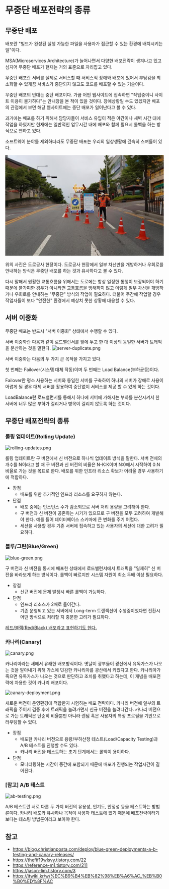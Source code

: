 # 무중단 배포전략의 종류

## 무중단 배포

배포란 "빌드가 완성된 실행 가능한 파일을 사용자가 접근할 수 있는 환경에 배치시키는 일"이다.

MSA(Microservices Architecture)가 늘어나면서 다양한 배포전략이 생겨나고 있고 심지어 무중단 배포가 현재는 거의 표준으로 자리잡고 있다.

무중단 배포란 서버를 실제로 서비스할 때 서비스적 장애와 배포에 있어서 부담감을 최소화할 수 있게끔 서비스가 중단되지 않고도 코드를 배포할 수 있는 기술이다.

무중단 배포의 반대는 중단 배포이다. 가끔 어떤 웹사이트에 접속하면 "작업중이니 사이트 이용이 불가하다"는 안내창을 본 적이 있을 것이다. 장애상황일 수도 있겠지만 배포의 관점에서 보면 해당 웹사이트에는 중단 배포가 일어난다고 볼 수 있다.

과거에는 배포를 하기 위해서 담당자들이 서비스 유입이 적은 야간이나 새벽 시간 대에 작업을 하였지만 현재에는 일반적인 업무시간 내에 배포와 함께 필요시 롤백을 하는 방식으로 변하고 있다.

소프트웨어 분야를 제외하더라도 무중단 배포는 우리의 일상생활에 깊숙히 스며들어 있다.

![road-construction.jpg](images/road-construction.jpg)

위의 사진은 도로공사 현장이다. 도로공사 현장에서 일부 차선만을 개방하거나 우회로를 안내하는 방식은 무중단 배포를 하는 것과 유사하다고 볼 수 있다. 

다시 말해서 원활한 교통흐름을 위해서는 도로에는 항상 일정한 통행이 보장되어야 하기 때문에 불가피한 경우가 아니라면 교통흐름을 방해하지 않고 이렇게 일부 차선을 개방하거나 우회로를 안내하는 "무중단" 방식의 작업이 필요하다. 더불어 주간에 작업할 경우 작업자들이 보다 "안전한" 환경에서 예상치 못한 상황에 대응할 수 있다.

## 서버 이중화

무중단 배포는 반드시 "서버 이중화" 상태에서 수행할 수 있다.

서버 이중화란 다음과 같이 로드밸런서를 앞에 두고 한 대 이상의 동일한 서버가 트래픽을 분산하는 것을 말한다.
![server-duplicate.png](https://img1.daumcdn.net/thumb/R800x0/?scode=mtistory2&fname=https%3A%2F%2Ft1.daumcdn.net%2Fcfile%2Ftistory%2F2332684E583157AD06)

서버 이중화는 다음의 두 가지 큰 목적을 가지고 있다.

첫 번째는 Failover(시스템 대체 작동)이며 두 번째는 Load Balance(부하균등)이다.

Failover란 평소 사용하는 서버와 동일한 서버를 구축하여 하나의 서버가 장애로 사용이 어렵게 될 경우 대체 서버를 활용하여 중단없이 서비스를 제공 할 수 있게 하는 것이다.

LoadBalance란 로드밸런서를 통해서 하나에 서버에 가해지는 부하를 분산시켜서 한 서버에 너무 많은 부하가 걸리거나 병목이 걸리지 않도록 하는 것이다.

## 무중단 배포전략의 종류
### 롤링 업데이트(Rolling Update)
![rolling-updates.png](https://t1.daumcdn.net/cfile/tistory/99143F435C87397A09)

롤링 업데이트란 구 버전에서 신 버전으로 하나씩 업데이트 방식을 말한다. 서버 전체의 개수를 N이라고 할 때 구 버전과 신 버전의 비율은 N-K:K이며 N:0에서 시작하여 0:N 비율로 가는 것을 목표로 한다. 배포를 위한 인프라 리소스 확보가 어려울 경우 사용하기에 적합하다.

- 장점
  - 배포를 위한 추가적인 인프라 리소스를 요구하지 않는다.
- 단점
  - 배포 중에는 인스턴스 수가 감소되므로 서버 처리 용량을 고려해야 한다. 
  - 구 버전과 신 버전이 공존하는 시기가 있으므로 구 버전을 모두 고려하여 개발해야 한다. 예를 들어 데이터베이스 스키마에 큰 변화를 주기 어렵다.
  - 세션을 사용할 경우 기존 서버에 접속하고 있는 사용자의 세션에 대한 고려가 필요하다.


### 블루/그린(Blue/Green) 
![blue-green.png](https://t1.daumcdn.net/cfile/tistory/99A68F4E5C8739470D)

구 버전과 신 버전을 동시에 배포한 상태에서 로드밸런서에서 트래픽을 "일제히" 신 버전을 바라보게 하는 방식이다.
롤백이 빠르지만 시스템 자원이 최소 두배 이상 필요하다.

- 장점
  - 신규 버전에 문제 발생시 빠른 롤백이 가능하다.
- 단점
  - 인프라 리소스가 2배로 들어간다.
  - 기존 운영되고 있는 서버에서 Long-term 트랜잭션이 수행중이었다면 전환시 어떤 방식으로 처리할 지 충분한 고려가 필요하다.
 
[레드/블랙(Red/Black) 배포라고 표현하기도 한다.](https://octopus.com/blog/blue-green-red-black)

### 카나리(Canary)
![canary.png](https://t1.daumcdn.net/cfile/tistory/9946A3495B0DDDB12E)

카나리아라는 새에서 유래한 배포방식이다. 옛날이 광부들이 광산에서 유독가스가 나오는 것을 알아내기 위해 가스에 민감한 카나리아를 광산에서 키웠다고 한다. 카나리아가 죽으면 유독가스가 나오는 것으로 판단하고 조치를 취했다고 하는데, 이 개념을 배포전략에 차용한 것이 카나리 배포이다.

![canary-deployment.png](https://t1.daumcdn.net/cfile/tistory/99E6E74C5C8737EC0E)

새로운 버전이 운영환경에 적합한지 시험하는 배포 전략이다. 카나리 버전에 일부의 트래픽을 주어서 검증 후에 트래픽을 늘려가면서 신규 버전을 늘려나간다. 카나리 버전으로 가는 트래픽은 단순히 비율뿐만 아니라 랜덤 혹은 사용자의 특정 프로필을 기반으로 라우팅할 수 있다.

- 장점
    - 배포한 카나리 버전으로 용량/부하산정 테스트(Load/Capacity Testing)과 A/B 테스트를 진행할 수도 있다.
    - 카나리 버전을 테스트하는 초기 단계에서는 롤백이 용이하다.
- 단점
    - 모니터링하는 시간이 중간에 포함되기 때문에 배포가 진행되는 작업시간이 길어진다.


### [참고] A/B 테스트 
![ab-testing.png](https://t1.daumcdn.net/cfile/tistory/993F14395A92BE330A) 

A/B 테스트란 서로 다른 두 가지 버전의 유용성, 인기도, 안정성 등을 테스트하는 방법론이다. 카나리 배포와 유사하나 목적이 사용자 테스트에 있기 때문에 배포전략이라기 보다는 테스팅 방법론이라고 보아야 한다.

## 참고
- https://blog.christianposta.com/deploy/blue-green-deployments-a-b-testing-and-canary-releases/
- https://thefif19wlsvy.tistory.com/22
- https://reference-m1.tistory.com/211
- https://jason-lim.tistory.com/3
- https://itwiki.kr/w/%EC%B9%B4%EB%82%98%EB%A6%AC_%EB%B0%B0%ED%8F%AC

